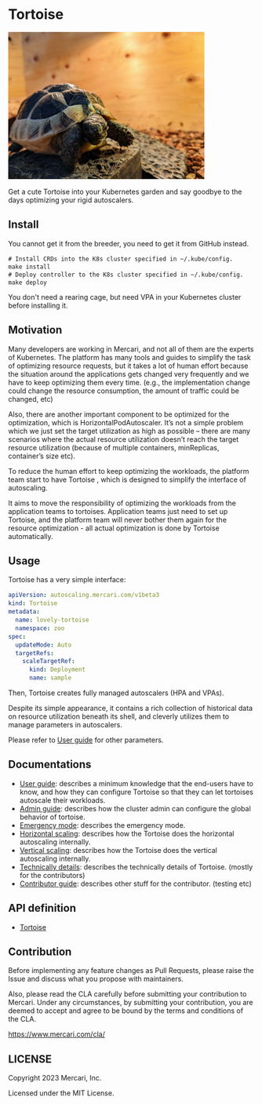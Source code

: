 # Tortoise

<img alt="Tortoise" src="docs/images/tortoise_big.jpg" width="400px"/> 

Get a cute Tortoise into your Kubernetes garden and say goodbye to the days optimizing your rigid autoscalers. 

## Install

You cannot get it from the breeder, you need to get it from GitHub instead.

```shell
# Install CRDs into the K8s cluster specified in ~/.kube/config.
make install
# Deploy controller to the K8s cluster specified in ~/.kube/config.
make deploy
```

You don't need a rearing cage, but need VPA in your Kubernetes cluster before installing it.

## Motivation

Many developers are working in Mercari, and not all of them are the experts of Kubernetes. 
The platform has many tools and guides to simplify the task of optimizing resource requests, 
but it takes a lot of human effort because the situation around the applications gets changed very frequently and we have to keep optimizing them every time. 
(e.g., the implementation change could change the resource consumption, the amount of traffic could be changed, etc)

Also, there are another important component to be optimized for the optimization, which is HorizontalPodAutoscaler. 
It’s not a simple problem which we just set the target utilization as high as possible – 
there are many scenarios where the actual resource utilization doesn’t reach the target resource utilization 
(because of multiple containers, minReplicas, container’s size etc).

To reduce the human effort to keep optimizing the workloads, 
the platform team start to have Tortoise , which is designed to simplify the interface of autoscaling.

It aims to move the responsibility of optimizing the workloads from the application teams to tortoises. 
Application teams just need to set up Tortoise, and the platform team will never bother them again for the resource optimization - 
all actual optimization is done by Tortoise automatically. 

## Usage

Tortoise has a very simple interface:

```yaml
apiVersion: autoscaling.mercari.com/v1beta3
kind: Tortoise
metadata:
  name: lovely-tortoise
  namespace: zoo
spec:
  updateMode: Auto 
  targetRefs:
    scaleTargetRef:
      kind: Deployment
      name: sample
```

Then, Tortoise creates fully managed autoscalers (HPA and VPAs). 

Despite its simple appearance, it contains a rich collection of historical data on resource utilization beneath its shell, 
and cleverly utilizes them to manage parameters in autoscalers. 

Please refer to [User guide](./docs/user-guide.md) for other parameters.

## Documentations 

- [User guide](./docs/user-guide.md): describes a minimum knowledge that the end-users have to know, 
and how they can configure Tortoise so that they can let tortoises autoscale their workloads.
- [Admin guide](./docs/admin-guide.md): describes how the cluster admin can configure the global behavior of tortoise. 
- [Emergency mode](./docs/emergency.md): describes the emergency mode.
- [Horizontal scaling](./docs/horizontal.md): describes how the Tortoise does the horizontal autoscaling internally.
- [Vertical scaling](./docs/vertical.md): describes how the Tortoise does the vertical autoscaling internally.
- [Technically details](./docs/internal.md): describes the technically details of Tortoise. (mostly for the contributors)
- [Contributor guide](./docs/contributor-guide.md): describes other stuff for the contributor. (testing etc)

## API definition

- [Tortoise](./api/v1beta3/tortoise_types.go)

## Contribution

Before implementing any feature changes as Pull Requests,
please raise the Issue and discuss what you propose with maintainers.

Also, please read the CLA carefully before submitting your contribution to Mercari. 
Under any circumstances, by submitting your contribution, 
you are deemed to accept and agree to be bound by the terms and conditions of the CLA.

https://www.mercari.com/cla/

## LICENSE

Copyright 2023 Mercari, Inc.

Licensed under the MIT License.

